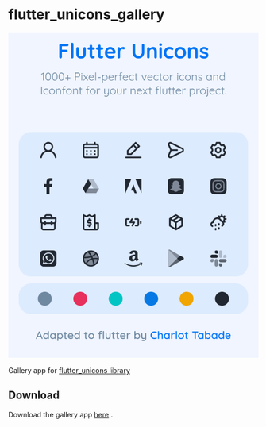 # flutter_unicons_gallery

<img src="./assets/images/hero.png" alt="logo of flutter_unicons repository"></br>

Gallery app for [flutter_unicons library](https://github.com/charles9904/vue-unicons)

## Download

Download the gallery app [here](https://github.com/charles9904/flutter_unicons_gallery/releases/tag/Flutter_unicons) .
